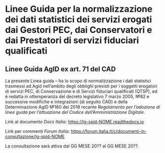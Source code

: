 # Linee Guida per la normalizzazione dei dati statistici dei servizi erogati dai Gestori PEC, dai Conservatori e dai Prestatori di servizi fiduciari qualificati
## Linee Guida AgID ex art. 71 del CAD

La presente Linea guida – ha lo scopo di normalizzazione i dati statistici trasmessi ad Agid nell’ambito degli obblighi previsti per i soggetti erogatori di servizi PEC, di Conservazione e di Servizi fiduciari qualificati (QTSP), ed è redatta in ottemperanza del decreto legislativo 7 marzo 2005, №82 e successive modifiche e integrazioni (di seguito CAD) e della Determinazione AgID №160 del 2018 recante *Regolamento per l’adozione di linee guida per l’attuazione del Codice dell’Amministrazione Digitale*.

Link al documento *Docs Italia*: https://lg-spid-NOME.readthedocs.io

Link per commenti *Forum Italia*: https://forum.italia.it/c/documenti-in-consultazione/lg-spid-NOME

La consultazione sarà attiva dal GG MESE 20?? al GG MESE 20??.
